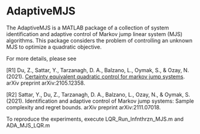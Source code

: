 # AdaptiveMJS
The AdaptiveMJS is a MATLAB package of a collection of system identification and adaptive control of Markov jump linear system (MJS) algorithms. 
This package considers the problem of controlling an unknown MJS to optimize a quadratic objective.

For more details, please see

[R1] Du, Z., Sattar, Y., Tarzanagh, D. A., Balzano, L., Oymak, S., & Ozay, N. (2021). [Certainty equivalent quadratic control for markov jump systems](https://arxiv.org/pdf/2105.12358.pdf). arXiv preprint arXiv:2105.12358.

[R2] Sattar, Y., Du, Z., Tarzanagh, D. A., Balzano, L., Ozay, N., & Oymak, S. (2021). Identification and adaptive control of Markov jump systems: Sample complexity and regret bounds. arXiv preprint arXiv:2111.07018. 



To reproduce the experiments, execute LQR_Run_Infnthrzn_MJS.m and ADA_MJS_LQR.m 
